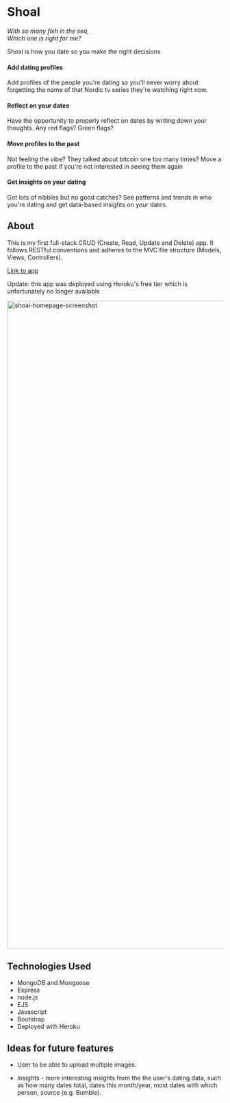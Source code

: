 # Shoal

*With so many fish in the sea,<br />
Which one is right for me?*

Shoal is how you date so you make the right decisions

#### Add dating profiles
Add profiles of the people you're dating so you'll never worry about forgetting the name of that Nordic tv series they're watching right now.

#### Reflect on your dates
Have the opportunity to properly reflect on dates by writing down your thoughts. Any red flags? Green flags?

#### Move profiles to the past
Not feeling the vibe? They talked about bitcoin one too many times? Move a profile to the past if you're not interested in seeing them again

#### Get insights on your dating
Got lots of nibbles but no good catches? See patterns and trends in who you're dating and get data-based insights on your dates.

## About

This is my first full-stack CRUD (Create, Read, Update and Delete) app. It follows RESTful conventions and adheres to the MVC file structure (Models, Views, Controllers).

[Link to app](https://shoal-app.herokuapp.com/)

Update: this app was deployed using Heroku's free tier which is unfortunately no longer available

<img width="1511" alt="shoal-homepage-screenshot" src="https://github.com/lanacee/project-shoal/assets/78309395/7705dae2-fad5-468c-a26b-9b1687f64159">

## Technologies Used

* MongoDB and Mongoose
* Express
* node.js
* EJS
* Javascript
* Bootstrap
* Deployed with Heroku

## Ideas for future features

* User to be able to upload multiple images.

* Insights - more interesting insights from the the user's dating data, such as how many dates total, dates this month/year, most dates with which person, source (e.g. Bumble).



